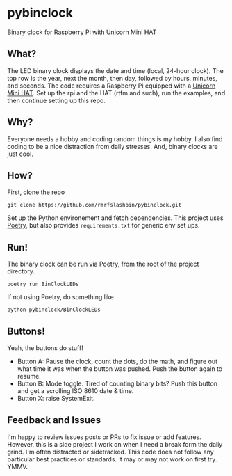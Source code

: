 # pybinclock
Binary clock for Raspberry Pi with Unicorn Mini HAT

## What?
The LED binary clock displays the date and time (local, 24-hour clock). The top row is the year, next the month, then day, 
followed by hours, minutes, and seconds. The code requires a Raspberry Pi equipped with a 
[Unicorn Mini HAT](https://shop.pimoroni.com/products/unicorn-hat-mini). Set up the rpi and the HAT (rtfm and such), run the examples, 
and then continue setting up this repo.

## Why?
Everyone needs a hobby and coding random things is my hobby. I also find coding to be a nice distraction from daily 
stresses. And, binary clocks are just cool.

## How?
First, clone the repo 
```
git clone https://github.com/rmrfslashbin/pybinclock.git
```

Set up the Python environement and fetch dependencies. This project uses [Poetry](https://python-poetry.org), but also 
provides `requirements.txt` for generic env set ups.

## Run!
The binary clock can be run via Poetry, from the root of the project directory.
```
poetry run BinClockLEDs
```
If not using Poetry, do something like
```
python pybinclock/BinClockLEDs
```

## Buttons!
Yeah, the buttons do stuff!
- Button A: Pause the clock, count the dots, do the math, and figure out what time it was when the button was pushed. Push the button again to resume.
- Button B: Mode toggle. Tired of counting binary bits? Push this button and get a scrolling ISO 8610 date & time.
- Button X: raise SystemExit.

## Feedback and Issues
I'm happy to review issues posts or PRs to fix issue or add features. However, this is a side project I work on when I need a break form the daily grind. I'm often distracted or sidetracked. This code does not follow any particular best practices or standards. It may or may not work on first try. YMMV.
